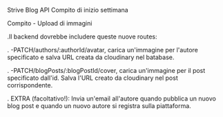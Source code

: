 Strive Blog API
Compito di inizio settimana

Compito - Upload di immagini

.Il backend dovrebbe includere queste nuove routes:

. -PATCH/authors/:authorId/avatar, carica un'immagine per l'autore specificato e
   salva URL creata da cloudinary nel batabase.

. -PATCH/blogPosts/:blogPostId/cover, carica un'immagine per il post specificato dall'id.
  Salva l'URL creato da cloudinary nel post corrispondente.

. EXTRA (facoltativo!): Invia un'email all'autore quando pubblica un nuovo blog post
  e quando un nuovo autore si registra sulla piattaforma.
